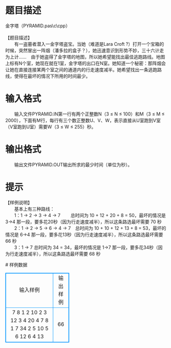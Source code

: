 # 

 
 # 题目描述 
<p>
金字塔（PYRAMID.pas\c\cpp）<br><br>【题目描述】<br>　　有一盗墓者潜入一金字塔盗宝。当她（难道是Lara Croft ?）打开一个宝箱的时候，突然冒出一阵烟（潘多拉的盒子？），她迅速意识到形势不妙，三十六计走为上计……　由于她盗得了金字塔的地图，所以她希望能找出最佳逃跑路线。地图上标有N个室，她现在就在1室，金字塔的出口在N室。她知道一个秘密：那阵烟会让她在直接连接某两个室之间的通道内的行走速度减半。她希望找出一条逃跑路线，使得在最坏的情况下所用的时间最少。</p> 

 
 # 输入格式 
<p>
　　输入文件PYRAMID.IN第一行有两个正整数N（3 ≤ N ≤ 100）和M（3 ≤ M ≤ 2000），下面有M行，每行有三个数正整数U、V、W，表示直接从U室跑到V室（V室跑到U室）需要W（3 ≤ W ≤ 255）秒。</p> 

 
 # 输出格式 
<p>
　　输出文件PYRAMID.OUT输出所求的最少时间（单位为秒）。</p> 

 
 # 提示 
<p>
【样例说明】<br>　　基本上有三种路线：<br>　　1：1 -> 2 -> 3 -> 4 -> 7  　　总时间为 10 + 12 + 20 + 8 = 50，最坏的情况是 3->4 那一段，要多花20秒（因为行走速度减半），所以这条路选最坏需要 70 秒<br>　　2：1 -> 2 -> 5 -> 6 -> 4 -> 7　总时间为 10 + 10 + 12 + 13 + 8 = 53，最坏的情况是 6->4 那一段，要多花13秒（因为行走速度减半），所以这条路选最坏需要 66 秒<br>　　3：1 -> 7                  总时间为 34 = 34，最坏的情况是 1->7 那一段，要多花34秒（因为行走速度减半），所以这条路选最坏需要 68 秒<br></p> 
# 样例数据
<style>
        table,table tr th, table tr td { border:1px solid #0094ff; }
        table { width: 200px; min-height: 25px; line-height: 25px; text-align: center; border-collapse: collapse;}   
    </style>
<table>
	<tr>
		<td>输入样例</td>
		<td>输出样例</td>
	</tr>
<tr><td>7 8
1 2 10
2 3 12
3 4 20
4 7 8
1 7 34
2 5 10
5 6 12
6 4 13
</td><td>66</td></tr></table>
